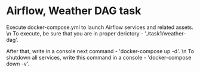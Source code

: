# Airflow, Weather DAG task

Execute docker-compose.yml to launch Airflow services and related assets. \n
To execute, be sure that you are in proper derictory - './task1/weather-dag'.

After that, write in a console next command - 'docker-compose up -d'. \n
To shutdown all services, write this command in a console - 'docker-compose down -v'.
